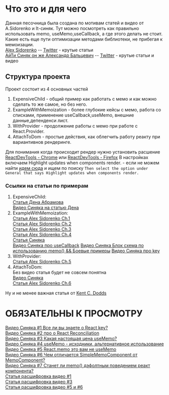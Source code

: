 # Что это и для чего

Данная песочница была создана по мотивам статей и видео от A.Sidorenko и It-синяк. Тут можно посмотреть как правильно
использовать memo, useMemo,useCallback, а где этого делать не стоит. Какие есть еще пути оптимизации методами
библиотеки, не прибегая к мемоизации.  
[Alex Sidorenko](https://alexsidorenko.com/) --
[Twitter](https://twitter.com/asidorenko_) - крутые статьи  
[АйТи Синяк он же Александр Бальцевич](https://www.youtube.com/channel/UClgj-KWiNaOo9H1rz1ISO6Q)
-- [Twitter](https://twitter.com/it_sin9k) - крутые статьи и видео

## Структура проекта

Проект состоит из 4 основных частей

1) ExpensiveChild - общий пример как работать с мемо и как можно сделать то же самое, но без него.
2) ExampleWithMemoization - более глубокие кейсы с мемо, работа со списками, применение useCallback,useMemo, внешние
   данные,депенденси лист.
3) WithProvider - продолжение работы с мемо при работе с React.Provider.
4) AttachToDom - простые действия, как облегчить работу реакту при вариантивнов рендеринге.

Для понимания когда происходит рендер нужно установить
расшение [ReactDevTools - Chrome](https://chrome.google.com/webstore/detail/react-developer-tools/fmkadmapgofadopljbjfkapdkoienihi)
или
[ReactDevTools - Firefox](https://addons.mozilla.org/en-US/firefox/addon/react-devtools/)
В настройках включаем Highlight updates when components render. - если не можем
найти [идем сюда](https://www.digitalocean.com/community/tutorials/how-to-debug-react-components-using-react-developer-tools)
и ищем по поиску `Then select the option under General that says Highlight updates when components render.`

### Ссылки на статьи по примерам

1) ExpensiveChild:  
   [Статья Дена Абрамова](https://overreacted.io/before-you-memo/)  
   [Видео Синяка на статью Дена](https://www.youtube.com/watch?v=JzBEbo4enQY&)
2) ExampleWithMemoization:  
   [Статья Alex Sidorenko Ch.1](https://alexsidorenko.com/blog/react-render-always-rerenders/)  
   [Статья Alex Sidorenko Ch.2](https://alexsidorenko.com/blog/react-render-props/)  
   [Статья Alex Sidorenko Ch.3](https://alexsidorenko.com/blog/react-render-usememo/)  
   [Статья Alex Sidorenko Ch.4](https://alexsidorenko.com/blog/react-render-usecallback/)  
   [Статья Синяка](https://habr.com/ru/post/529950/)  
   [Видео Синяка про useCallback](https://www.youtube.com/watch?v=2Wp7QPTkpms)
   [Видео Синяка Блок схема по использованию memo() && Боевые примеры](https://www.youtube.com/watch?v=CMqlMhrMoyY)
   [Видео Синяка про key](https://www.youtube.com/watch?v=OtAlPwW8DNU&t=296s)
4) WithProvider:  
   [Статья Alex Sidorenko Ch.5](https://alexsidorenko.com/blog/react-render-context/)
5) AttachToDom:    
   Без видео статья будет не совсем понятна  
   [Видео Синяка](https://www.youtube.com/watch?v=A0W2n2azH5s)  
   [Статья Alex Sidorenko Ch.6](https://alexsidorenko.com/blog/react-render-dom/)

Ну и не менее важная статья
от [Kent C. Dodds](https://kentcdodds.com/blog/fix-the-slow-render-before-you-fix-the-re-render)

# ОБЯЗАТЕЛЬНЫ К ПРОСМОТРУ

[Видео Синяка #1 Все ли вы знаете о React key?](https://www.youtube.com/watch?v=OtAlPwW8DNU)  
[Видео Синяка #2 про о React Reconciliation](https://www.youtube.com/watch?v=NPXJnKytER4)  
[Видео Синяка #3 Какая настоящая цена useMemo?](https://www.youtube.com/watch?v=i6DPqqbdIyw)  
[Видео Синяка #4 useMemo - исходники, альтернативное использование](https://www.youtube.com/watch?v=V426Pl3X6qQ)  
[Видео Синяка #5 React.memo это вам не useMemo](https://www.youtube.com/watch?v=Hm769uj6WPo)  
[Видео Синяка #6 Чем отличается SimpleMemoComponent от MemoComponent?](https://www.youtube.com/watch?v=LhZ4Xk5CZU8)    
[Видео Синяка #7 Станет ли memo() дэфолтным поведением реакт компонента?](https://www.youtube.com/watch?v=uEeZ2TUkOCE)  
[Статья расшифровка видео #1](https://habr.com/ru/post/527596/)  
[Статья расшифровка видео #3](https://habr.com/ru/post/544930/)  
[Статья расшифровка видео #5 и #6](https://habr.com/ru/post/551804/)  
  
